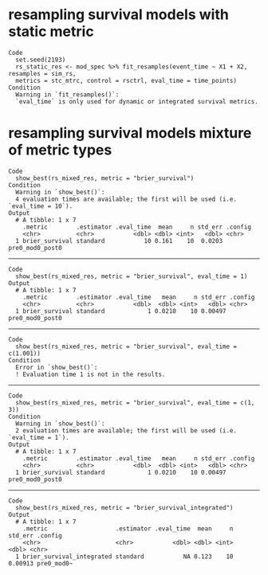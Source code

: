 # resampling survival models with static metric

    Code
      set.seed(2193)
      rs_static_res <- mod_spec %>% fit_resamples(event_time ~ X1 + X2, resamples = sim_rs,
      metrics = stc_mtrc, control = rsctrl, eval_time = time_points)
    Condition
      Warning in `fit_resamples()`:
      `eval_time` is only used for dynamic or integrated survival metrics.

# resampling survival models mixture of metric types

    Code
      show_best(rs_mixed_res, metric = "brier_survival")
    Condition
      Warning in `show_best()`:
      4 evaluation times are available; the first will be used (i.e. `eval_time = 10`).
    Output
      # A tibble: 1 x 7
        .metric        .estimator .eval_time  mean     n std_err .config        
        <chr>          <chr>           <dbl> <dbl> <int>   <dbl> <chr>          
      1 brier_survival standard           10 0.161    10  0.0203 pre0_mod0_post0

---

    Code
      show_best(rs_mixed_res, metric = "brier_survival", eval_time = 1)
    Output
      # A tibble: 1 x 7
        .metric        .estimator .eval_time   mean     n std_err .config        
        <chr>          <chr>           <dbl>  <dbl> <int>   <dbl> <chr>          
      1 brier_survival standard            1 0.0210    10 0.00497 pre0_mod0_post0

---

    Code
      show_best(rs_mixed_res, metric = "brier_survival", eval_time = c(1.001))
    Condition
      Error in `show_best()`:
      ! Evaluation time 1 is not in the results.

---

    Code
      show_best(rs_mixed_res, metric = "brier_survival", eval_time = c(1, 3))
    Condition
      Warning in `show_best()`:
      2 evaluation times are available; the first will be used (i.e. `eval_time = 1`).
    Output
      # A tibble: 1 x 7
        .metric        .estimator .eval_time   mean     n std_err .config        
        <chr>          <chr>           <dbl>  <dbl> <int>   <dbl> <chr>          
      1 brier_survival standard            1 0.0210    10 0.00497 pre0_mod0_post0

---

    Code
      show_best(rs_mixed_res, metric = "brier_survival_integrated")
    Output
      # A tibble: 1 x 7
        .metric                   .estimator .eval_time  mean     n std_err .config   
        <chr>                     <chr>           <dbl> <dbl> <int>   <dbl> <chr>     
      1 brier_survival_integrated standard           NA 0.123    10 0.00913 pre0_mod0~

